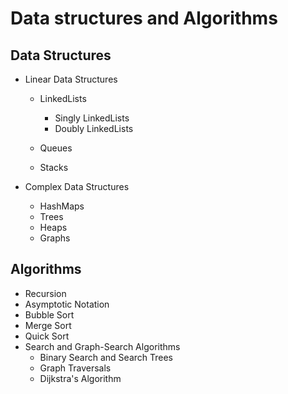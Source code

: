 # Data structures and Algorithms

## Data Structures

* Linear Data Structures
  * LinkedLists
    * Singly LinkedLists
    * Doubly LinkedLists
  
  * Queues
  
  * Stacks

* Complex Data Structures
  * HashMaps
  * Trees
  * Heaps
  * Graphs

## Algorithms

* Recursion
* Asymptotic Notation
* Bubble Sort
* Merge Sort
* Quick Sort
* Search and Graph-Search Algorithms
  * Binary Search and Search Trees
  * Graph Traversals
  * Dijkstra's Algorithm
